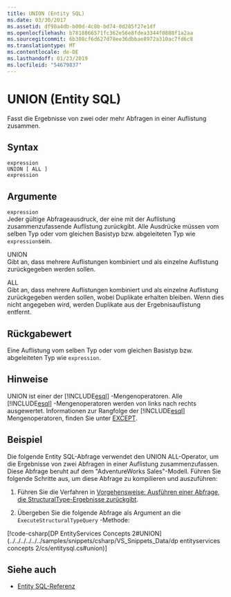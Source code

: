 ```yaml
---
title: UNION (Entity SQL)
ms.date: 03/30/2017
ms.assetid: df98a4db-b00d-4c8b-bd74-0d285f27e1df
ms.openlocfilehash: b7818866571fc362e56e8fdea3344f0888f1a2aa
ms.sourcegitcommit: 6b308cf6d627d78ee36dbbae8972a310ac7fd6c8
ms.translationtype: MT
ms.contentlocale: de-DE
ms.lasthandoff: 01/23/2019
ms.locfileid: "54679837"
---
```

# <a name="union-entity-sql"></a>UNION (Entity SQL)
Fasst die Ergebnisse von zwei oder mehr Abfragen in einer Auflistung zusammen.  
  
## <a name="syntax"></a>Syntax  
  
```  
expression  
UNION [ ALL ]  
expression  
```  
  
## <a name="arguments"></a>Argumente  
 `expression`  
 Jeder gültige Abfrageausdruck, der eine mit der Auflistung zusammenzufassende Auflistung zurückgibt. Alle Ausdrücke müssen vom selben Typ oder vom gleichen Basistyp bzw. abgeleiteten Typ wie `expression`sein.  
  
 UNION  
 Gibt an, dass mehrere Auflistungen kombiniert und als einzelne Auflistung zurückgegeben werden sollen.  
  
 ALL  
 Gibt an, dass mehrere Auflistungen kombiniert und als einzelne Auflistung zurückgegeben werden sollen, wobei Duplikate erhalten bleiben. Wenn dies nicht angegeben wird, werden Duplikate aus der Ergebnisauflistung entfernt.  
  
## <a name="return-value"></a>Rückgabewert  
 Eine Auflistung vom selben Typ oder vom gleichen Basistyp bzw. abgeleiteten Typ wie `expression`.  
  
## <a name="remarks"></a>Hinweise  
 UNION ist einer der [!INCLUDE[esql](../../../../../../includes/esql-md.md)] -Mengenoperatoren. Alle [!INCLUDE[esql](../../../../../../includes/esql-md.md)] -Mengenoperatoren werden von links nach rechts ausgewertet. Informationen zur Rangfolge der [!INCLUDE[esql](../../../../../../includes/esql-md.md)] Mengenoperatoren, finden Sie unter [EXCEPT](../../../../../../docs/framework/data/adonet/ef/language-reference/except-entity-sql.md).  
  
## <a name="example"></a>Beispiel  
 Die folgende Entity SQL-Abfrage verwendet den UNION ALL-Operator, um die Ergebnisse von zwei Abfragen in einer Auflistung zusammenzufassen. Diese Abfrage beruht auf dem "AdventureWorks Sales"-Modell. Führen Sie folgende Schritte aus, um diese Abfrage zu kompilieren und auszuführen:  
  
1.  Führen Sie die Verfahren in [Vorgehensweise: Ausführen einer Abfrage, die StructuralType-Ergebnisse zurückgibt](../../../../../../docs/framework/data/adonet/ef/how-to-execute-a-query-that-returns-structuraltype-results.md).  
  
2.  Übergeben Sie die folgende Abfrage als Argument an die `ExecuteStructuralTypeQuery` -Methode:  
  
 [!code-csharp[DP EntityServices Concepts 2#UNION](../../../../../../samples/snippets/csharp/VS_Snippets_Data/dp entityservices concepts 2/cs/entitysql.cs#union)]  
  
## <a name="see-also"></a>Siehe auch
- [Entity SQL-Referenz](../../../../../../docs/framework/data/adonet/ef/language-reference/entity-sql-reference.md)
